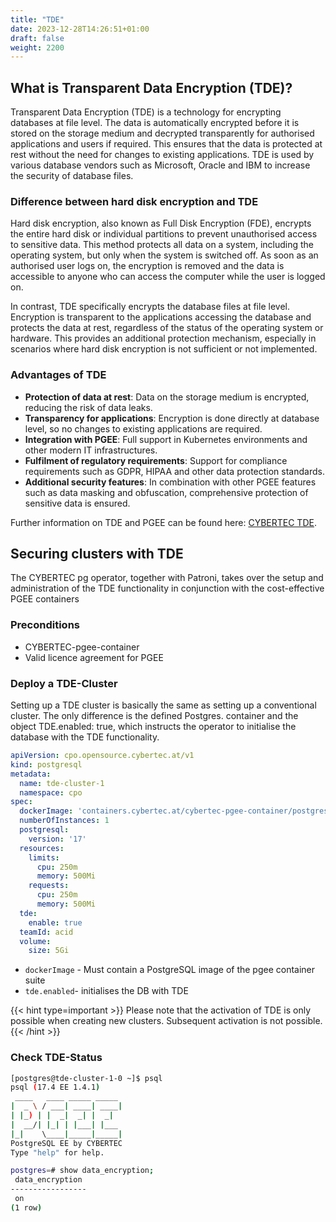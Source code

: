 ```yaml
---
title: "TDE"
date: 2023-12-28T14:26:51+01:00
draft: false
weight: 2200
---
```

## What is Transparent Data Encryption (TDE)?

Transparent Data Encryption (TDE) is a technology for encrypting databases at file level. The data is automatically encrypted before it is stored on the storage medium and decrypted transparently for authorised applications and users if required. This ensures that the data is protected at rest without the need for changes to existing applications. TDE is used by various database vendors such as Microsoft, Oracle and IBM to increase the security of database files.

### Difference between hard disk encryption and TDE

Hard disk encryption, also known as Full Disk Encryption (FDE), encrypts the entire hard disk or individual partitions to prevent unauthorised access to sensitive data. This method protects all data on a system, including the operating system, but only when the system is switched off. As soon as an authorised user logs on, the encryption is removed and the data is accessible to anyone who can access the computer while the user is logged on.

In contrast, TDE specifically encrypts the database files at file level. Encryption is transparent to the applications accessing the database and protects the data at rest, regardless of the status of the operating system or hardware. This provides an additional protection mechanism, especially in scenarios where hard disk encryption is not sufficient or not implemented.


### Advantages of TDE

- **Protection of data at rest**: Data on the storage medium is encrypted, reducing the risk of data leaks.
- **Transparency for applications**: Encryption is done directly at database level, so no changes to existing applications are required.
- **Integration with PGEE**: Full support in Kubernetes environments and other modern IT infrastructures.
- **Fulfilment of regulatory requirements**: Support for compliance requirements such as GDPR, HIPAA and other data protection standards.
- **Additional security features**: In combination with other PGEE features such as data masking and obfuscation, comprehensive protection of sensitive data is ensured.

Further information on TDE and PGEE can be found here: [CYBERTEC TDE](https://www.cybertec-postgresql.com/en/products/postgresql-transparent-data-encryption/).

## Securing clusters with TDE

The CYBERTEC pg operator, together with Patroni, takes over the setup and administration of the TDE functionality in conjunction with the cost-effective PGEE containers

### Preconditions
- CYBERTEC-pgee-container
- Valid licence agreement for PGEE

### Deploy a TDE-Cluster

Setting up a TDE cluster is basically the same as setting up a conventional cluster. 
The only difference is the defined Postgres. container and the object TDE.enabled: true, which instructs the operator to initialise the database with the TDE functionality.

```yaml
apiVersion: cpo.opensource.cybertec.at/v1
kind: postgresql
metadata:
  name: tde-cluster-1
  namespace: cpo
spec:
  dockerImage: 'containers.cybertec.at/cybertec-pgee-container/postgres:rocky9-17.4-1'
  numberOfInstances: 1
  postgresql:
    version: '17'
  resources:
    limits:
      cpu: 250m
      memory: 500Mi
    requests:
      cpu: 250m
      memory: 500Mi
  tde:
    enable: true
  teamId: acid
  volume:
    size: 5Gi
```
- `dockerImage` - Must contain a PostgreSQL image of the pgee container suite
- `tde.enabled`- initialises the DB with TDE

{{< hint type=important >}} Please note that the activation of TDE is only possible when creating new clusters. Subsequent activation is not possible. {{< /hint >}}

### Check TDE-Status

```sh
[postgres@tde-cluster-1-0 ~]$ psql
psql (17.4 EE 1.4.1)
 ____   ____ _____ _____
|  _ \ / ___| ____| ____|
| |_) | |  _|  _| |  _|
|  __/| |_| | |___| |___
|_|    \____|_____|_____|
PostgreSQL EE by CYBERTEC
Type "help" for help.

postgres=# show data_encryption;
 data_encryption 
-----------------
 on
(1 row)
```